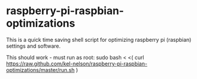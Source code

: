 raspberry-pi-raspbian-optimizations
===================================
This is a quick time saving shell script for optimizing raspberry pi (raspbian) settings and software.

This should work - must run as root:
sudo bash < <( curl https://raw.github.com/kel-nelson/raspberry-pi-raspbian-optimizations/master/run.sh )
